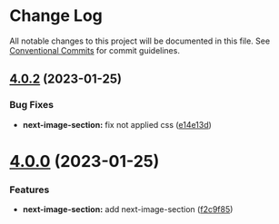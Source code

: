 # Change Log

All notable changes to this project will be documented in this file.
See [Conventional Commits](https://conventionalcommits.org) for commit guidelines.

## [4.0.2](https://github.com/eisberg-labs/react-components/compare/v4.0.1...v4.0.2) (2023-01-25)

### Bug Fixes

- **next-image-section:** fix not applied css ([e14e13d](https://github.com/eisberg-labs/react-components/commit/e14e13d888034cfa0fb38ec1a959ab08ed1bd2ff))

# [4.0.0](https://github.com/eisberg-labs/react-components/compare/v3.1.1...v4.0.0) (2023-01-25)

### Features

- **next-image-section:** add next-image-section ([f2c9f85](https://github.com/eisberg-labs/react-components/commit/f2c9f853a7ceae6e66eb5b74b6e387b37cc06027))

